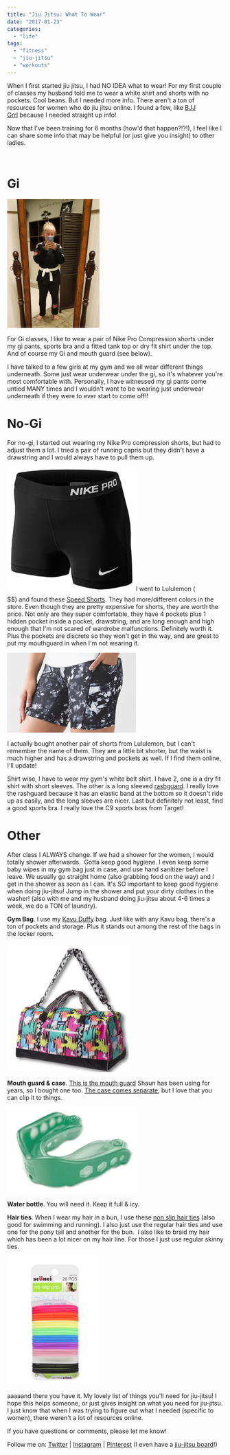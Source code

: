 ```yaml
---
title: "Jiu Jitsu: What To Wear"
date: "2017-01-23"
categories: 
  - "life"
tags: 
  - "fitness"
  - "jiu-jitsu"
  - "workouts"
---
```


When I first started jiu jitsu, I had NO IDEA what to wear! For my first couple of classes my husband told me to wear a white shirt and shorts with no pockets. Cool beans. But I needed more info. There aren't a ton of resources for women who do jiu jitsu online. I found a few, like [BJJ Grrl](https://bjjgrrl.wordpress.com/) because I needed straight up info!

Now that I've been training for 6 months (how'd that happen?!?!), I feel like I can share some info that may be helpful (or just give you insight) to other ladies.

 

# Gi

![bjj1](images/bjj1-215x300.jpg)

For Gi classes, I like to wear a pair of Nike Pro Compression shorts under my gi pants, sports bra and a fitted tank top or dry fit shirt under the top. And of course my Gi and mouth guard (see below).

I have talked to a few girls at my gym and we all wear different things underneath. Some just wear underwear under the gi, so it's whatever you're most comfortable with. Personally, I have witnessed my gi pants come untied MANY times and I wouldn't want to be wearing just underwear underneath if they were to ever start to come off!!

# No-Gi

For no-gi, I started out wearing my Nike Pro compression shorts, but had to adjust them a lot. I tried a pair of running capris but they didn't have a drawstring and I would always have to pull them up.

![nikeshorts](images/Screen-Shot-2016-09-07-at-3.44.05-PM-300x289.png)I went to Lululemon ($$$$$$) and found these [Speed Shorts](http://shop.lululemon.com/p/women-shorts/Speed-Track-Short/_/prod1450110?rcnt=16&N=7yv&cnt=30&color=LW7FBMS_023739). They had more/different colors in the store. Even though they are pretty expensive for shorts, they are worth the price. Not only are they super comfortable, they have 4 pockets plus 1 hidden pocket inside a pocket, drawstring, and are long enough and high enough that I'm not scared of wardrobe malfunctions. Definitely worth it. Plus the pockets are discrete so they won't get in the way, and are great to put my mouthguard in when I'm not wearing it.

![lululemonshorts](images/lululemonshorts-300x186.png)

I actually bought another pair of shorts from Lululemon, but I can't remember the name of them. They are a little bit shorter, but the waist is much higher and has a drawstring and pockets as well. If I find them online, I'll update!

Shirt wise, I have to wear my gym's white belt shirt. I have 2, one is a dry fit shirt with short sleeves. The other is a long sleeved [rashguard](https://breakingmuscle.com/learn/the-top-10-bjj-rashguards-for-women). I really love the rashguard because it has an elastic band at the bottom so it doesn't ride up as easily, and the long sleeves are nicer. Last but definitely not least, find a good sports bra. I really love the C9 sports bras from Target!

# Other

After class I ALWAYS change. If we had a shower for the women, I would totally shower afterwards.  Gotta keep good hygiene. I even keep some baby wipes in my gym bag just in case, and use hand sanitizer before I leave. We usually go straight home (also grabbing food on the way) and I get in the shower as soon as I can. It's SO important to keep good hygiene when doing jiu-jitsu! Jump in the shower and put your dirty clothes in the washer! (also with me and my husband doing jiu-jitsu about 4-6 times a week, we do a TON of laundry).

**Gym Bag**. I use my [Kavu Duffy](http://gearx.com/kavu-duffy?gclid=Cj0KEQjw9b6-BRCq7YP34tvW_uUBEiQAkK3svQqFbTHBfQoQ1LRMyduVFfkP50XmeCYujxG_7cNAsjcaAn_u8P8HAQ#491=19449) bag. Just like with any Kavu bag, there's a ton of pockets and storage. Plus it stands out among the rest of the bags in the locker room.

![kavuduffel](images/Screen-Shot-2016-09-07-at-3.45.03-PM-283x300.png)

**Mouth guard & case**. [This is the mouth guard](https://www.amazon.com/gp/product/B00I1BDL6A/ref=ox_sc_sfl_title_4?ie=UTF8&psc=1&smid=ATVPDKIKX0DER) Shaun has been using for years, so I bought one too. [The case comes separate](https://www.amazon.com/Shock-Doctor-Mouthguard-Case/dp/B00YH98VO2/ref=pd_sim_200_1?ie=UTF8&refRID=T974G26Q8J0G4XV3PKPG), but I love that you can clip it to things.

![mouthguard](images/Screen-Shot-2016-09-07-at-3.42.06-PM-300x200.png)

**Water bottle**. You will need it. Keep it full & icy.

**Hair ties**. When I wear my hair in a bun, I use these [non slip hair ties](https://www.walmart.com/ip/Scunci-No-Slip-Grip-Hair-Ties-The-Evolution-28-count/21143634?action=product_interest&action_type=title&item_id=21143634&placement_id=irs-106-t1&strategy=PWVUB&visitor_id&category=&client_guid=f333a228-e6a6-40e9-8d8c-001ca3e745b5&customer_id_enc&config_id=106&parent_item_id=21693275&parent_anchor_item_id=21693275&guid=b9180f2c-a0a4-462d-aa99-cd99bc93b11c&bucket_id=irsbucketdefault&beacon_version=1.0.1&findingMethod=p13n) (also good for swimming and running). I also just use the regular hair ties and use one for the pony tail and another for the bun.  I also like to braid my hair which has been a lot nicer on my hair line. For those I just use regular skinny ties.

![hairties](images/Screen-Shot-2016-09-07-at-3.39.51-PM-213x300.png)

aaaaand there you have it. My lovely list of things you'll need for jiu-jitsu! I hope this helps someone, or just gives insight on what you need for jiu-jitsu. I just know that when I was trying to figure out what I needed (specific to women), there weren't a lot of resources online.

If you have questions or comments, please let me know!

Follow me on: [Twitter](https://twitter.com/klghshaun) | [Instagram](https://www.instagram.com/klgh.js/) | [Pinterest](https://www.pinterest.com/klghshaun/) (I even have a [jiu-jitsu board](https://www.pinterest.com/klghshaun/jiu-jitsu/)!)

